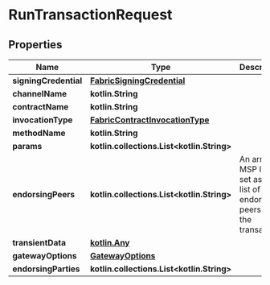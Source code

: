 
# RunTransactionRequest

## Properties
Name | Type | Description | Notes
------------ | ------------- | ------------- | -------------
**signingCredential** | [**FabricSigningCredential**](FabricSigningCredential.md) |  | 
**channelName** | **kotlin.String** |  | 
**contractName** | **kotlin.String** |  | 
**invocationType** | [**FabricContractInvocationType**](FabricContractInvocationType.md) |  | 
**methodName** | **kotlin.String** |  | 
**params** | **kotlin.collections.List&lt;kotlin.String&gt;** |  | 
**endorsingPeers** | **kotlin.collections.List&lt;kotlin.String&gt;** | An array of MSP IDs to set as the list of endorsing peers for the transaction. |  [optional]
**transientData** | [**kotlin.Any**](.md) |  |  [optional]
**gatewayOptions** | [**GatewayOptions**](GatewayOptions.md) |  |  [optional]
**endorsingParties** | **kotlin.collections.List&lt;kotlin.String&gt;** |  |  [optional]



